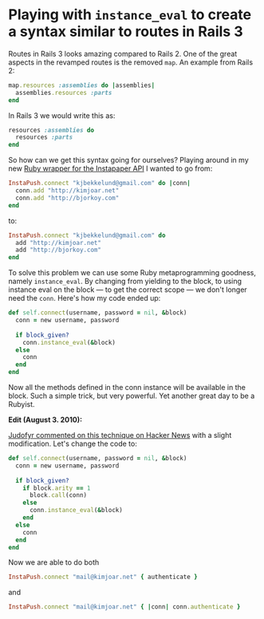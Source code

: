 Playing with `instance_eval` to create a syntax similar to routes in Rails 3
============================================================================

Routes in Rails 3 looks amazing compared to Rails 2. One of the great aspects in the revamped routes is the removed `map`. An example from Rails 2:

```ruby
map.resources :assemblies do |assemblies|
  assemblies.resources :parts
end
```

In Rails 3 we would write this as:

```ruby
resources :assemblies do
  resources :parts
end
```

So how can we get this syntax going for ourselves? Playing around in my new [Ruby wrapper for the Instapaper API](http://github.com/kjbekkelund/instapush) I wanted to go from:

```ruby
InstaPush.connect "kjbekkelund@gmail.com" do |conn|
  conn.add "http://kimjoar.net"
  conn.add "http://bjorkoy.com"
end
```

to:

```ruby
InstaPush.connect "kjbekkelund@gmail.com" do
  add "http://kimjoar.net"
  add "http://bjorkoy.com"
end
```

To solve this problem we can use some Ruby metaprogramming goodness, namely `instance_eval`. By changing from yielding to the block, to using instance eval on the block — to get the correct scope — we don't longer need the `conn`. Here's how my code ended up:

```ruby
def self.connect(username, password = nil, &block)
  conn = new username, password
  
  if block_given?
    conn.instance_eval(&block)
  else
    conn
  end
end
```

Now all the methods defined in the conn instance will be available in the block. Such a simple trick, but very powerful. Yet another great day to be a Rubyist.

**Edit (August 3. 2010):**

[Judofyr commented on this technique on Hacker News](http://news.ycombinator.com/item?id=1571649) with a slight modification. Let's change the code to:

```ruby
def self.connect(username, password = nil, &block)
  conn = new username, password
  
  if block_given?
    if block.arity == 1
      block.call(conn)
    else
      conn.instance_eval(&block)
    end
  else
    conn
  end
end
```

Now we are able to do both 

```ruby
InstaPush.connect "mail@kimjoar.net" { authenticate } 
```

and 

```ruby
InstaPush.connect "mail@kimjoar.net" { |conn| conn.authenticate }
```
